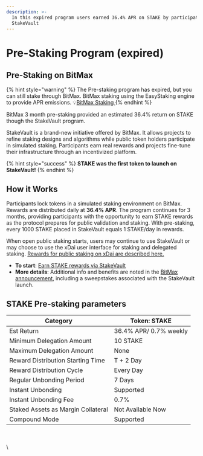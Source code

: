 ```yaml
---
description: >-
  In this expired program users earned 36.4% APR on STAKE by participating in
  StakeVault
---
```


# Pre-Staking Program (expired)

## Pre-Staking on BitMax

{% hint style="warning" %}
The Pre-staking program has expired, but you can still stake through BitMax. BitMax staking using the EasyStaking engine to provide APR emissions. :bulb:[BitMax Staking ](https://ascendex.com/en/global-digital-asset-platform#/staking/investment-product-details/STAKE-S)
{% endhint %}

BitMax 3 month pre-staking provided an estimated 36.4% return on STAKE  though the StakeVault program.

StakeVault is a brand-new initiative offered by BitMax. It allows projects to refine staking designs and algorithms while public token holders participate in simulated staking. Participants earn real rewards and projects fine-tune their infrastructure through an incentivized platform.&#x20;

{% hint style="success" %}
**STAKE was the first token to launch on StakeVault!**
{% endhint %}

## **How it Works**

Participants lock tokens in a simulated staking environment on BitMax. Rewards are distributed daily at **36.4% APR**. The program continues for 3 months, providing participants with the opportunity to earn STAKE rewards as the protocol prepares for public validation and staking. With pre-staking,  every 1000 STAKE placed in StakeVault equals 1 STAKE/day in rewards.

When open public staking starts, users may continue to use StakeVault or may choose to use the xDai user interface for staking and delegated staking.  [Rewards for public staking on xDai are described here.](../stake-reward-mechanics/rewards-in-a-dual-token-environment.md)

* **To start**:  [Earn STAKE rewards via StakeVault](https://btmx.com/#/staking/details/STAKE-S)
* **More details**: Additional info and benefits are noted in the [BitMax announcement](https://ascendex.com/en/help-center/articles/360052047914), including a sweepstakes associated with the StakeVault launch.&#x20;

## STAKE Pre-staking parameters

| Category                           | Token: STAKE           |
| ---------------------------------- | ---------------------- |
| Est Return                         | 36.4% APR/ 0.7% weekly |
| Minimum Delegation Amount          | 10 STAKE               |
| Maximum Delegation Amount          | None                   |
| Reward Distribution Starting Time  | T + 2 Day              |
| Reward Distribution Cycle          | Every Day              |
| Regular Unbonding Period           | 7 Days                 |
| Instant Unbonding                  | Supported              |
| Instant Unbonding Fee              | 0.7%                   |
| Staked Assets as Margin Collateral | Not Available Now      |
| Compound Mode                      | Supported              |

&#x20;\
\
\
